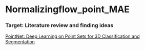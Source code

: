 # Normalizingflow_point_MAE
### Target: Literature review and finding ideas

[PointNet: Deep Learning on Point Sets for 3D Classification and Segmentation](https://arxiv.org/abs/1612.00593)

